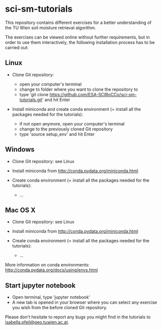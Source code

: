 # sci-sm-tutorials

This repository contains different exercises for a better understanding of the TU Wien soil moisture retrieval algorithm.

The exercises can be viewed online without further requirements, but in order to use them interactively, the following installation process has to be carried out:

## Linux

* Clone Git repository: 
    - open your computer's terminal
    - change to folder where you want to clone the repository to
    - type 'git clone https://github.com/ESA-SCIRoCCo/sci-sm-tutorials.git' and hit Enter

* Install miniconda and create conda environment (= install all the packages needed for the tutorials):
    - if not open anymore, open your computer's terminal
    - change to the previously cloned Git repository
    - type 'source setup_env' and hit Enter

## Windows

* Clone Git repository: see Linux

* Install miniconda from http://conda.pydata.org/miniconda.html

* Create conda environment (= install all the packages needed for the tutorials):
    - ...

## Mac OS X

* Clone Git repository: see Linux

* Install miniconda from http://conda.pydata.org/miniconda.html

* Create conda environment (= install all the packages needed for the tutorials):
    - ...


More information on conda environments: http://conda.pydata.org/docs/using/envs.html

## Start jupyter notebook

* Open terminal, type 'jupyter notebook'
* A new tab is opened in your browser where you can select any exercise you wish from the before cloned Git repository.



Please don't hesitate to report any bugs you might find in the tutorials to isabella.pfeil@geo.tuwien.ac.at.
